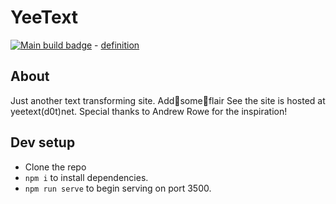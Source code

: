 # YeeText

[![Main build badge](https://github.com/jeffbdye/YeeText/workflows/main/badge.svg)](https://github.com/jeffbdye/YeeText/actions?query=workflow%main) - [definition](https://github.com/jeffbdye/YeeText/blob/main/.github/workflows/main.yml)

## About

Just another text transforming site. Add👏some👏flair
See the site is hosted at yeetext(d0t)net.
Special thanks to Andrew Rowe for the inspiration!

## Dev setup

- Clone the repo
- `npm i` to install dependencies.
- `npm run serve` to begin serving on port 3500.
